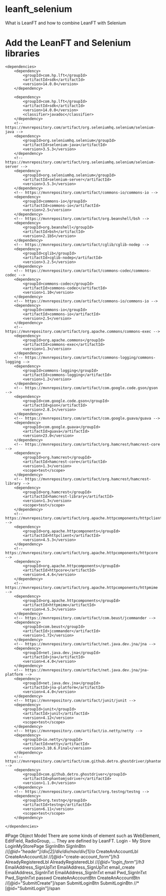 # leanft_selenium
What is LeanFT and how to combine LeanFT with Selenium
# Add the LeanFT and Selenium libraries 

    <dependencies>
        <dependency>
            <groupId>com.hp.lft</groupId>
            <artifactId>sdk</artifactId>
            <version>14.0.0</version>
        </dependency>

        <dependency>
            <groupId>com.hp.lft</groupId>
            <artifactId>sdk</artifactId>
            <version>14.0.0</version>
            <classifier>javadoc</classifier>
        </dependency>
        <!-- https://mvnrepository.com/artifact/org.seleniumhq.selenium/selenium-java -->
        <dependency>
            <groupId>org.seleniumhq.selenium</groupId>
            <artifactId>selenium-java</artifactId>
            <version>3.5.3</version>
        </dependency>
        <!-- https://mvnrepository.com/artifact/org.seleniumhq.selenium/selenium-server -->
        <dependency>
            <groupId>org.seleniumhq.selenium</groupId>
            <artifactId>selenium-server</artifactId>
            <version>3.5.3</version>
        </dependency>
        <!-- https://mvnrepository.com/artifact/commons-io/commons-io -->
        <dependency>
            <groupId>commons-io</groupId>
            <artifactId>commons-io</artifactId>
            <version>2.5</version>
        </dependency>
        <!-- https://mvnrepository.com/artifact/org.beanshell/bsh -->
        <dependency>
            <groupId>org.beanshell</groupId>
            <artifactId>bsh</artifactId>
            <version>2.1b5</version>
        </dependency>
        <!-- https://mvnrepository.com/artifact/cglib/cglib-nodep -->
        <dependency>
            <groupId>cglib</groupId>
            <artifactId>cglib-nodep</artifactId>
            <version>3.2.5</version>
        </dependency>
        <!-- https://mvnrepository.com/artifact/commons-codec/commons-codec -->
        <dependency>
            <groupId>commons-codec</groupId>
            <artifactId>commons-codec</artifactId>
            <version>1.10</version>
        </dependency>
        <!-- https://mvnrepository.com/artifact/commons-io/commons-io -->
        <dependency>
            <groupId>commons-io</groupId>
            <artifactId>commons-io</artifactId>
            <version>2.5</version>
        </dependency>
        <!-- https://mvnrepository.com/artifact/org.apache.commons/commons-exec -->
        <dependency>
            <groupId>org.apache.commons</groupId>
            <artifactId>commons-exec</artifactId>
            <version>1.3</version>
        </dependency>
        <!-- https://mvnrepository.com/artifact/commons-logging/commons-logging -->
        <dependency>
            <groupId>commons-logging</groupId>
            <artifactId>commons-logging</artifactId>
            <version>1.2</version>
        </dependency>
        <!-- https://mvnrepository.com/artifact/com.google.code.gson/gson -->
        <dependency>
            <groupId>com.google.code.gson</groupId>
            <artifactId>gson</artifactId>
            <version>2.8.1</version>
        </dependency>
        <!-- https://mvnrepository.com/artifact/com.google.guava/guava -->
        <dependency>
            <groupId>com.google.guava</groupId>
            <artifactId>guava</artifactId>
            <version>23.0</version>
        </dependency>
        <!-- https://mvnrepository.com/artifact/org.hamcrest/hamcrest-core -->
        <dependency>
            <groupId>org.hamcrest</groupId>
            <artifactId>hamcrest-core</artifactId>
            <version>1.3</version>
            <scope>test</scope>
        </dependency>
        <!-- https://mvnrepository.com/artifact/org.hamcrest/hamcrest-library -->
        <dependency>
            <groupId>org.hamcrest</groupId>
            <artifactId>hamcrest-library</artifactId>
            <version>1.3</version>
            <scope>test</scope>
        </dependency>
        <!-- https://mvnrepository.com/artifact/org.apache.httpcomponents/httpclient -->
        <dependency>
            <groupId>org.apache.httpcomponents</groupId>
            <artifactId>httpclient</artifactId>
            <version>4.5.3</version>
        </dependency>
        <!-- https://mvnrepository.com/artifact/org.apache.httpcomponents/httpcore -->
        <dependency>
            <groupId>org.apache.httpcomponents</groupId>
            <artifactId>httpcore</artifactId>
            <version>4.4.6</version>
        </dependency>
        <!-- https://mvnrepository.com/artifact/org.apache.httpcomponents/httpmime -->
        <dependency>
            <groupId>org.apache.httpcomponents</groupId>
            <artifactId>httpmime</artifactId>
            <version>4.5.3</version>
        </dependency>
        <!-- https://mvnrepository.com/artifact/com.beust/jcommander -->
        <dependency>
            <groupId>com.beust</groupId>
            <artifactId>jcommander</artifactId>
            <version>1.72</version>
        </dependency>
        <!-- https://mvnrepository.com/artifact/net.java.dev.jna/jna -->
        <dependency>
            <groupId>net.java.dev.jna</groupId>
            <artifactId>jna</artifactId>
            <version>4.4.0</version>
        </dependency>
        <!-- https://mvnrepository.com/artifact/net.java.dev.jna/jna-platform -->
        <dependency>
            <groupId>net.java.dev.jna</groupId>
            <artifactId>jna-platform</artifactId>
            <version>4.4.0</version>
        </dependency>
        <!-- https://mvnrepository.com/artifact/junit/junit -->
        <dependency>
            <groupId>junit</groupId>
            <artifactId>junit</artifactId>
            <version>4.12</version>
            <scope>test</scope>
        </dependency>
        <!-- https://mvnrepository.com/artifact/io.netty/netty -->
        <dependency>
            <groupId>io.netty</groupId>
            <artifactId>netty</artifactId>
            <version>3.10.6.Final</version>
        </dependency>
        <!-- https://mvnrepository.com/artifact/com.github.detro.ghostdriver/phantomjsdriver -->
        <dependency>
            <groupId>com.github.detro.ghostdriver</groupId>
            <artifactId>phantomjsdriver</artifactId>
            <version>1.1.0</version>
        </dependency>
        <!-- https://mvnrepository.com/artifact/org.testng/testng -->
        <dependency>
            <groupId>org.testng</groupId>
            <artifactId>testng</artifactId>
            <version>6.11</version>
            <scope>test</scope>
        </dependency>

    </dependencies>

#Page Object Model
There are some kinds of element such as WebElement, EditField, RadioGroup, ... They are defined by LeanFT. 
 <objects>
        <object type="Page" technology="Web">
            <name>Login - My Store</name>
            <codeName>LoginMyStorePage</codeName>
            <identification/>
            <children>
                <object type="WebElement" technology="Web">
                    <name>SignInBtn</name>
                    <codeName>SignInBtn</codeName>
                    <identification>
                        <properties>
                            <property name="XPath" type="string" isRegExp="false">//*[@id="header"]/div[2]/div/div/nav/div[1]/a</property>
                        </properties>
                    </identification>
                </object>
                <object type="WebElement" technology="Web">
                    <name>CreateAnAccountLbl</name>
                    <codeName>CreateAnAccountLbl</codeName>
                    <identification>
                        <properties>
                            <property name="XPath" type="string" isRegExp="false">//*[@id="create-account_form"]/h3</property>
                        </properties>
                    </identification>
                </object>
                <object type="WebElement" technology="Web">
                    <name>AlreadyRegisteredLbl</name>
                    <codeName>AlreadyRegisteredLbl</codeName>
                    <identification>
                        <properties>
                            <property name="XPath" type="string" isRegExp="false">//*[@id="login_form"]/h3</property>
                        </properties>
                    </identification>
                </object>
                <object type="EditField" technology="Web">
                    <name>EmailAddress_SignUpTxt</name>
                    <codeName>EmailAddress_SignUpTxt</codeName>
                    <identification>
                        <properties>
                            <property name="Id" type="string" isRegExp="false">email_create</property>
                        </properties>
                    </identification>
                </object>
                <object type="EditField" technology="Web">
                    <name>EmailAddress_SignInTxt</name>
                    <codeName>EmailAddress_SignInTxt</codeName>
                    <identification>
                        <properties>
                            <property name="Id" type="string" isRegExp="false">email</property>
                        </properties>
                    </identification>
                </object>
                <object type="EditField" technology="Web">
                    <name>Pwd_SignInTxt</name>
                    <codeName>Pwd_SignInTxt</codeName>
                    <identification>
                        <properties>
                            <property name="Id" type="string" isRegExp="false">passwd</property>
                        </properties>
                    </identification>
                </object>
                <object type="WebElement" technology="Web">
                    <name>CreateAnAccountBtn</name>
                    <codeName>CreateAnAccountBtn</codeName>
                    <identification>
                        <properties>
                            <property name="XPath" type="string" isRegExp="false">//*[@id="SubmitCreate"]/span</property>
                        </properties>
                    </identification>
                </object>
                <object type="WebElement" technology="Web">
                    <name>SubmitLoginBtn</name>
                    <codeName>SubmitLoginBtn</codeName>
                    <identification>
                        <properties>
                            <property name="XPath" type="string" isRegExp="false">//*[@id="SubmitLogin"]/span</property>
                        </properties>
                    </identification>
                </object>
            </children>
        </object>
    </objects>
